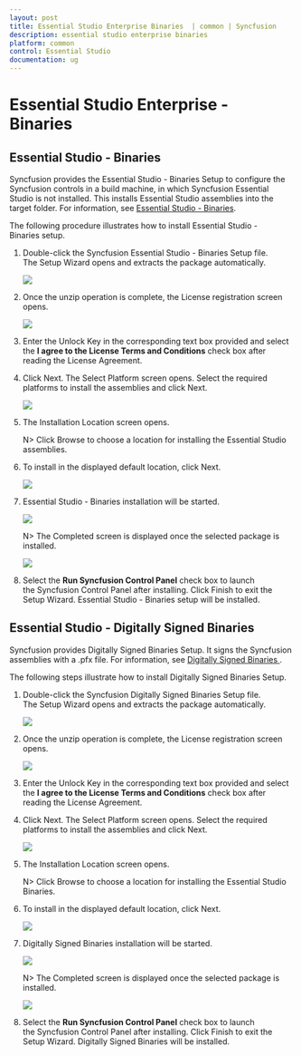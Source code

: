 ```yaml
---
layout: post
title: Essential Studio Enterprise Binaries  | common | Syncfusion
description: essential studio enterprise binaries
platform: common
control: Essential Studio
documentation: ug
---
```


# Essential Studio Enterprise - Binaries


## Essential Studio - Binaries

Syncfusion provides the Essential Studio - Binaries Setup to configure the Syncfusion controls in a build machine, in which Syncfusion Essential Studio is not installed. This installs Essential Studio assemblies into the target folder. For information, see [Essential Studio - Binaries](http://www.syncfusion.com/support/kb/7653). 

The following procedure illustrates how to install Essential Studio - Binaries setup.

1.  Double-click the Syncfusion Essential Studio - Binaries Setup file. The Setup Wizard opens and extracts the package automatically.

    ![](Add-on_images/Binaries-Install-Setup_img1.png)

2.  Once the unzip operation is complete, the License registration screen opens.

    ![](Add-on_images/Binaries-Install-Setup_img2.png)

3.  Enter the Unlock Key in the corresponding text box provided and select the **I agree to the License Terms and Conditions** check box after reading the License Agreement.

4.  Click Next. The Select Platform screen opens. Select the required platforms to install the assemblies and click Next.

    ![](Add-on_images/Binaries-Install-Setup_img4.png)

5.  The Installation Location screen opens.
   
    N> Click Browse to choose a location for installing the Essential Studio assemblies.

6.  To install in the displayed default location, click Next.

    ![](Add-on_images/Binaries-Install-Setup_img6.png)
   
7.  Essential Studio - Binaries installation will be started.

    ![](Add-on_images/Binaries-Install-Setup_img7.png)

    N> The Completed screen is displayed once the selected package is installed.
    
    ![](Add-on_images/Binaries-Install-Setup_img9.png)

8. Select the **Run Syncfusion Control Panel** check box to launch the Syncfusion Control Panel after installing. Click Finish to exit the Setup Wizard. Essential Studio - Binaries setup will be installed.

## Essential Studio - Digitally Signed Binaries

Syncfusion provides Digitally Signed Binaries Setup. It signs the Syncfusion assemblies with a .pfx file. For information, see [Digitally Signed Binaries ](http://www.syncfusion.com/support/kb/7671). 

The following steps illustrate how to install Digitally Signed Binaries Setup.

1.  Double-click the Syncfusion Digitally Signed Binaries Setup file. The Setup Wizard opens and extracts the package automatically. 
   
    ![](Add-on_images/Digitally-Signed-Assemblies-Setup_img1.png)

2.  Once the unzip operation is complete, the License registration screen opens.

    ![](Add-on_images/Digitally-Signed-Assemblies-Setup_img2.png)

3.  Enter the Unlock Key in the corresponding text box provided and select the **I agree to the License Terms and Conditions** check box after reading the License Agreement.

4.  Click Next. The Select Platform screen opens. Select the required platforms to install the assemblies and click Next.

    ![](Add-on_images/Digitally-Signed-Assemblies-Setup_img3.png)

5.  The Installation Location screen opens.
   
    N> Click Browse to choose a location for installing the Essential Studio Binaries.

6.  To install in the displayed default location, click Next.

    ![](Add-on_images/Digitally-Signed-Assemblies-Setup_img4.png)
   
7.  Digitally Signed Binaries installation will be started.

    ![](Add-on_images/Digitally-Signed-Assemblies-Setup_img5.png)

    N> The Completed screen is displayed once the selected package is installed.
    
    ![](Add-on_images/Digitally-Signed-Assemblies-Setup_img6.png)

8. Select the **Run Syncfusion Control Panel** check box to launch the Syncfusion Control Panel after installing. Click Finish to exit the Setup Wizard. Digitally Signed Binaries will be installed.